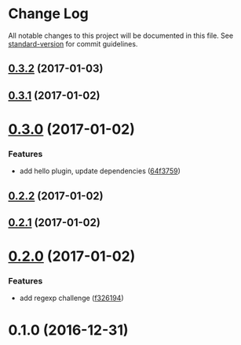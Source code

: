 # Change Log

All notable changes to this project will be documented in this file. See [standard-version](https://github.com/conventional-changelog/standard-version) for commit guidelines.

<a name="0.3.2"></a>
## [0.3.2](https://github.com/denouche/jarvis/compare/v0.3.1...v0.3.2) (2017-01-03)



<a name="0.3.1"></a>
## [0.3.1](https://github.com/denouche/jarvis/compare/v0.3.0...v0.3.1) (2017-01-02)



<a name="0.3.0"></a>
# [0.3.0](https://github.com/denouche/jarvis/compare/v0.2.2...v0.3.0) (2017-01-02)


### Features

* add hello plugin, update dependencies ([64f3759](https://github.com/denouche/jarvis/commit/64f3759))



<a name="0.2.2"></a>
## [0.2.2](https://github.com/denouche/jarvis/compare/v0.2.0...v0.2.2) (2017-01-02)



<a name="0.2.1"></a>
## [0.2.1](https://github.com/denouche/jarvis/compare/v0.2.0...v0.2.1) (2017-01-02)



<a name="0.2.0"></a>
# [0.2.0](https://github.com/denouche/jarvis/compare/v0.1.0...v0.2.0) (2017-01-02)


### Features

* add regexp challenge ([f326194](https://github.com/denouche/jarvis/commit/f326194))



<a name="0.1.0"></a>
# 0.1.0 (2016-12-31)
